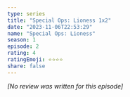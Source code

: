 ```yaml
---
type: series
title: "Special Ops: Lioness 1x2"
date: "2023-11-06T22:53:29"
name: "Special Ops: Lioness"
season: 1
episode: 2
rating: 4
ratingEmoji: ⭐️⭐️⭐️⭐️
share: false
---
```


*[No review was written for this episode]*
